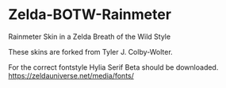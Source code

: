 # Zelda-BOTW-Rainmeter
Rainmeter Skin in a Zelda Breath of the Wild Style

These skins are forked from Tyler J. Colby-Wolter.

For the correct fontstyle Hylia Serif Beta should be downloaded. https://zeldauniverse.net/media/fonts/

